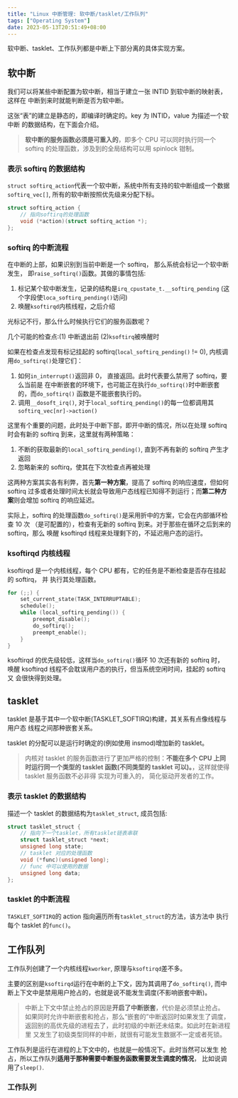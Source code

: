 ```yaml
---
title: "Linux 中断管理: 软中断/tasklet/工作队列"
tags: ["Operating System"]
date: 2023-05-13T20:51:49+08:00
---
```


软中断、tasklet、工作队列都是中断上下部分离的具体实现方案。

## 软中断

我们可以将某些中断配置为软中断，相当于建立一张 INTID 到软中断的映射表，这样在
中断到来时就能判断是否为软中断。

这张“表”的建立是静态的，即编译时确定的。key 为 INTID，value 为描述一个软中断
的数据结构，在下面会介绍。

> **软中断的服务函数必须是可重入的**，即多个 CPU 可以同时执行同一个 softirq
> 的处理函数，涉及到的全局结构可以用 spinlock 钳制。

### 表示 softirq 的数据结构

`struct softirq_action`代表一个软中断，系统中所有支持的软中断组成一个数据
`softirq_vec[]`, 所有的软中断按照优先级来分配下标。

```c
struct softirq_action {
    // 指向softirq的处理函数
    void (*action)(struct softirq_action *);
};
```

### softirq 的中断流程

在中断的上部，如果识别到当前中断是一个 softirq， 那么系统会标记一个软中断发生，
即`raise_softirq()`函数。其做的事情包括:

1. 标记某个软中断发生，记录的结构是`irq_cpustate_t.__softirq_pending`
   (这个字段使`loca_softirq_pending()`访问)
2. 唤醒`ksoftirqd`内核线程，之后介绍

光标记不行，那么什么时候执行它们的服务函数呢？

几个可能的检查点:(1) 中断退出前 (2)`ksoftirq`被唤醒时

如果在检查点发现有标记挂起的 softirq(`local_softirq_pending()` != 0),
内核调用`do_softirq()`处理它们：

1. 如何`in_interrupt()`返回非 0， 直接返回。此时代表要么禁用了 softirq，要么当前是
   在中断嵌套的环境下，也可能正在执行`do_softirq()`时中断嵌套的，而`do_softirq()`
   函数是不能嵌套执行的。
2. 调用`__dosoft_irq()`, 对于`local_softirq_pending()`的每一位都调用其
   `softirq_vec[nr]->action()`

这里有个重要的问题，此时处于中断下部，即开中断的情况，所以在处理 softirq 时会有新的
softirq 到来，这里就有两种策略：

1. 不断的获取最新的`local_softirq_pending()`, 直到不再有新的 softirq 产生才返回
2. 忽略新来的 softirq，使其在下次检查点再被处理

这两种方案其实各有利弊，首先**第一种方案**，提高了 softirq 的响应速度，但如何 softirq
过多或者处理时间太长就会导致用户态线程已知得不到运行；而**第二种方案**则会增加
softirq 的响应延迟。

实际上，softirq 的处理函数`do_softirq()`是采用折中的方案，它会在内部循环检查 10 次
（是可配置的），检查有无新的 softirq 到来。对于那些在循环之后到来的 softirq，那么
唤醒 ksoftirqd 线程来处理剩下的，不延迟用户态的运行。

### ksoftirqd 内核线程

ksoftirqd 是一个内核线程，每个 CPU 都有，它的任务是不断检查是否存在挂起的 softirq， 并
执行其处理函数。

```c
for (;;) {
    set_current_state(TASK_INTERRUPTABLE);
    schedule();
    while (local_softirq_pending()) {
        preempt_disable();
        do_softirq();
        preempt_enable();
    }
}
```

ksoftirqd 的优先级较低，这样当`do_softirq()`循环 10 次还有新的 softirq 时，
唤醒 ksoftirqd 线程不会耽误用户态的执行，但当系统空闲时间，挂起的 softirq 又
会很快得到处理。

## tasklet

tasklet 是基于其中一个软中断(TASKLET_SOFTIRQ)构建，其关系有点像线程与用户态
线程之间那种嵌套关系。

tasklet 的分配可以是运行时确定的(例如使用 insmod)增加新的 tasklet。

> 内核对 tasklet 的服务函数进行了更加严格的控制：**不能在多个 CPU 上同时运行同一个类型的
> tasklet 函数(不同类型的 tasklet 可以)。**，这样就使得 tasklet 服务函数不必非得
> 实现为可重入的， 简化驱动开发者的工作。

### 表示 tasklet 的数据结构

描述一个 tasklet 的数据结构为`tasklet_struct`, 成员包括:

```c
struct tasklet_struct {
    // 指向下一个tasklet，所有tasklet链表串联
    struct tasklet_struct *next;
    unsigned long state;
    // tasklet 对应的处理函数
    void (*func)(unsigned long);
    // func 中可以使用的数据
    unsigned long data;
};
```

### tasklet 的中断流程

`TASKLET_SOFTIRQ`的 action 指向遍历所有`tasklet_struct`的方法，该方法中
执行每个 tasklet 的`func()`。

## 工作队列

工作队列创建了一个内核线程`kworker`, 原理与`ksoftirqd`差不多。

主要的区别是`ksoftirqd`运行在中断的上下文，因为其调用了`do_softirq()`,
而中断上下文中是禁用用户抢占的，也就是说不能发生调度(不影响嵌套中断)。

> 中断上下文中禁止抢占的原因是**开启了中断嵌套**，代价是必须禁止抢占。
> 如果同时允许中断嵌套和抢占，那么“嵌套的”中断返回时如果发生了调度，
> 返回别的高优先级的进程去了，此时初级的中断还未结束。如此时在新进程里
> 又发生了初级类型同样的中断，就很有可能发生数据不一定或者死锁。

工作队列是运行在进程的上下文中的，也就是一般情况下。此时当然可以发生
抢占，所以工作队列**适用于那种需要中断服务函数需要发生调度的情况**，
比如说调用了`sleep()`.

### 工作队列

